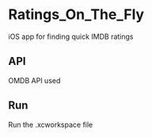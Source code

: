 # Ratings_On_The_Fly
iOS app for finding quick IMDB ratings

## API
OMDB API used

## Run
Run the .xcworkspace file

